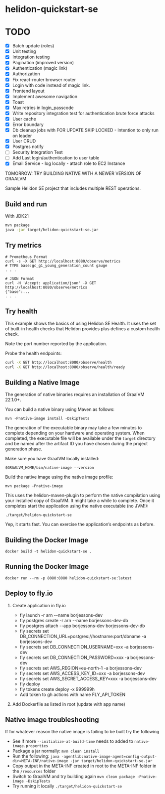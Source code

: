 # helidon-quickstart-se

# TODO
- [x] Batch update (roles)
- [x] Unit testing
- [x] Integration testing
- [x] Pagination (improved version)
- [x] Authentication (magic link)
- [x] Authorization
- [x] Fix react-router browser router
- [x] Login with code instead of magic link.
- [x] Frontend layout
- [x] Implement awesome navigation
- [x] Toast
- [x] Max retries in login_passcode
- [x] Write repository integration test for authentication brute force attacks 
- [x] User cache
- [x] Error boundary
- [x] Db cleanup jobs with FOR UPDATE SKIP LOCKED - Intention to only run on leader
- [x] User CRUD
- [x] Postgres notify
- [ ] Security Integration Test
- [ ] Add Last login/authentication to user table
- [x] Email Service - log locally - attach role to EC2 Instance

TOMORROW: TRY BUILDING NATIVE WITH A NEWER VERSION OF GRAALVM

Sample Helidon SE project that includes multiple REST operations.

## Build and run

With JDK21
```bash
mvn package
java -jar target/helidon-quickstart-se.jar
```


## Try metrics

```
# Prometheus Format
curl -s -X GET http://localhost:8080/observe/metrics
# TYPE base:gc_g1_young_generation_count gauge
. . .

# JSON Format
curl -H 'Accept: application/json' -X GET http://localhost:8080/observe/metrics
{"base":...
. . .
```

## Try health

This example shows the basics of using Helidon SE Health. It uses the
set of built-in health checks that Helidon provides plus defines a
custom health check.

Note the port number reported by the application.

Probe the health endpoints:

```bash
curl -X GET http://localhost:8080/observe/health
curl -X GET http://localhost:8080/observe/health/ready
```

## Building a Native Image

The generation of native binaries requires an installation of GraalVM 22.1.0+.

You can build a native binary using Maven as follows:

```
mvn -Pnative-image install -DskipTests
```

The generation of the executable binary may take a few minutes to complete depending on
your hardware and operating system. When completed, the executable file will be available
under the `target` directory and be named after the artifact ID you have chosen during the
project generation phase.

Make sure you have GraalVM locally installed:

```
$GRAALVM_HOME/bin/native-image --version
```

Build the native image using the native image profile:

```
mvn package -Pnative-image
```

This uses the helidon-maven-plugin to perform the native compilation using your installed copy of GraalVM. It might take a while to complete.
Once it completes start the application using the native executable (no JVM!):

```
./target/helidon-quickstart-se
```

Yep, it starts fast. You can exercise the application’s endpoints as before.


## Building the Docker Image

```
docker build -t helidon-quickstart-se .
```

## Running the Docker Image

```
docker run --rm -p 8080:8080 helidon-quickstart-se:latest
```
## Deploy to fly.io

1. Create application in fly.io
   - fly launch -r arn --name borjessons-dev
   - fly postgres create -r arn --name borjessons-dev-db
   - fly postgres attach --app borjessons-dev borjessons-dev-db
   - fly secrets set DB_CONNECTION_URL=postgres://hostname:port/dbname -a borjessons-dev
   - fly secrets set DB_CONNECTION_USERNAME=xxx -a borjessons-dev
   - fly secrets set DB_CONNECTION_PASSWORD=xxx -a borjessons-dev
   - fly secrets set AWS_REGION=eu-north-1 -a borjessons-dev
   - fly secrets set AWS_ACCESS_KEY_ID=xxx -a borjessons-dev
   - fly secrets set AWS_SECRET_ACCESS_KEY=xxx -a borjessons-dev
   - fly deploy
   - fly tokens create deploy -x 999999h
   - Add token to gh actions with name FLY_API_TOKEN

2. Add Dockerfile as listed in root (update with app name)

## Native image troubleshooting
If for whatever reason the native image is failing to be built try the following
- See if more `--initialize-at-build-time` needs to added to `native-image.properties`
- Package a jar normally: `mvn clean install`
- Run the following: `java -agentlib:native-image-agent=config-output-dir=META-INF/native-image -jar target/helidon-quickstart-se.jar`
- Copy output in the META-INF created in root to the META-INF folder in the `/resources` folder
- Switch to GraalVM and try building again `mvn clean package -Pnative-image -DskipTests`
- Try running it locally `./target/helidon-quickstart-se`


